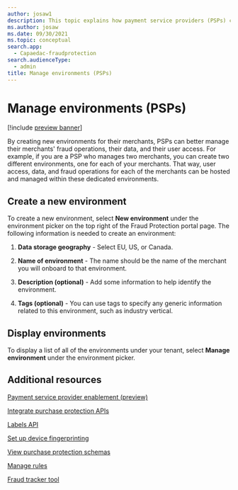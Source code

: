 ```yaml
---
author: josaw1
description: This topic explains how payment service providers (PSPs) can manage environments in Dynamics 365 Fraud Protection.  
ms.author: josaw
ms.date: 09/30/2021
ms.topic: conceptual
search.app: 
  - Capaedac-fraudprotection
search.audienceType:
  - admin
title: Manage environments (PSPs)
---
```


# Manage environments (PSPs)

[!include [preview banner](includes/preview-banner.md)]

By creating new environments for their merchants, PSPs can better manage their merchants' fraud operations, their data, and their user access. 
For example, if you are a PSP who manages two merchants, you can create two different environments, one for each of your merchants. That way, user access, data, and fraud operations for each of the merchants can be hosted and managed within these dedicated environments. 

## Create a new environment

To create a new environment, select **New environment** under the environment picker on the top right of the Fraud Protection portal page. The following information is needed to create an environment: 

1. **Data storage geography** - Select EU, US, or Canada. 

1. **Name of environment** - The name should be the name of the merchant you will onboard to that environment. 

1. **Description (optional)** - Add some information to help identify the environment. 

1. **Tags (optional)** - You can use tags to specify any generic information related to this environment, such as industry vertical.  

## Display environments

To display a list of all of the environments under your tenant, select **Manage environment** under the environment picker. 

## Additional resources

[Payment service provider enablement (preview)](psp-overview.md)

[Integrate purchase protection APIs](integrate-real-time-api.md)  

[Labels API](labels-api.md) 

[Set up device fingerprinting](device-fingerprinting.md) 

[View purchase protection schemas](view-purchase-protection-schemas.md) 

[Manage rules](rules.md)  

[Fraud tracker tool](fraud-tracker.md)  
